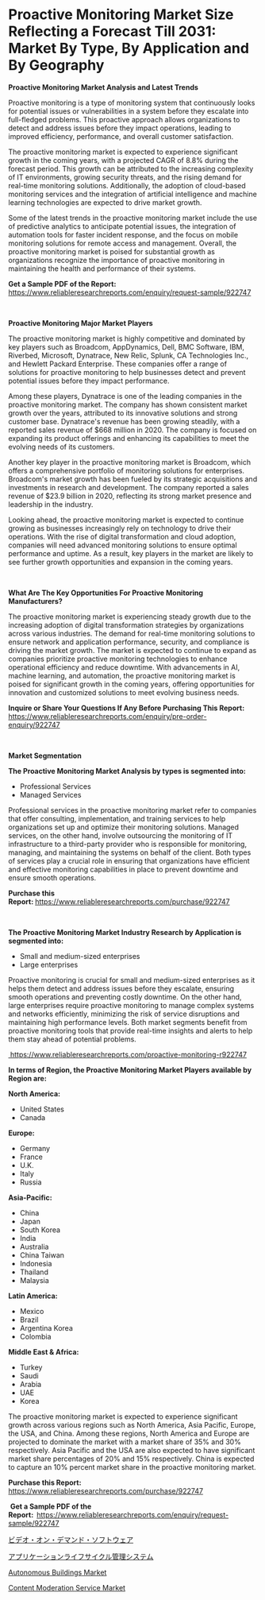 <p><h1>Proactive Monitoring Market Size Reflecting a Forecast Till 2031: Market By Type, By Application and By Geography</h1></p><p><strong>Proactive Monitoring Market Analysis and Latest Trends</strong></p>
<p><p>Proactive monitoring is a type of monitoring system that continuously looks for potential issues or vulnerabilities in a system before they escalate into full-fledged problems. This proactive approach allows organizations to detect and address issues before they impact operations, leading to improved efficiency, performance, and overall customer satisfaction.</p><p>The proactive monitoring market is expected to experience significant growth in the coming years, with a projected CAGR of 8.8% during the forecast period. This growth can be attributed to the increasing complexity of IT environments, growing security threats, and the rising demand for real-time monitoring solutions. Additionally, the adoption of cloud-based monitoring services and the integration of artificial intelligence and machine learning technologies are expected to drive market growth.</p><p>Some of the latest trends in the proactive monitoring market include the use of predictive analytics to anticipate potential issues, the integration of automation tools for faster incident response, and the focus on mobile monitoring solutions for remote access and management. Overall, the proactive monitoring market is poised for substantial growth as organizations recognize the importance of proactive monitoring in maintaining the health and performance of their systems.</p></p>
<p><strong>Get a Sample PDF of the Report:&nbsp;</strong> <a href="https://www.reliableresearchreports.com/enquiry/request-sample/922747">https://www.reliableresearchreports.com/enquiry/request-sample/922747</a></p>
<p>&nbsp;</p>
<p><strong>Proactive Monitoring Major Market Players</strong></p>
<p><p>The proactive monitoring market is highly competitive and dominated by key players such as Broadcom, AppDynamics, Dell, BMC Software, IBM, Riverbed, Microsoft, Dynatrace, New Relic, Splunk, CA Technologies Inc., and Hewlett Packard Enterprise. These companies offer a range of solutions for proactive monitoring to help businesses detect and prevent potential issues before they impact performance.</p><p>Among these players, Dynatrace is one of the leading companies in the proactive monitoring market. The company has shown consistent market growth over the years, attributed to its innovative solutions and strong customer base. Dynatrace's revenue has been growing steadily, with a reported sales revenue of $668 million in 2020. The company is focused on expanding its product offerings and enhancing its capabilities to meet the evolving needs of its customers.</p><p>Another key player in the proactive monitoring market is Broadcom, which offers a comprehensive portfolio of monitoring solutions for enterprises. Broadcom's market growth has been fueled by its strategic acquisitions and investments in research and development. The company reported a sales revenue of $23.9 billion in 2020, reflecting its strong market presence and leadership in the industry.</p><p>Looking ahead, the proactive monitoring market is expected to continue growing as businesses increasingly rely on technology to drive their operations. With the rise of digital transformation and cloud adoption, companies will need advanced monitoring solutions to ensure optimal performance and uptime. As a result, key players in the market are likely to see further growth opportunities and expansion in the coming years.</p></p>
<p>&nbsp;</p>
<p><strong>What Are The Key Opportunities For Proactive Monitoring Manufacturers?</strong></p>
<p><p>The proactive monitoring market is experiencing steady growth due to the increasing adoption of digital transformation strategies by organizations across various industries. The demand for real-time monitoring solutions to ensure network and application performance, security, and compliance is driving the market growth. The market is expected to continue to expand as companies prioritize proactive monitoring technologies to enhance operational efficiency and reduce downtime. With advancements in AI, machine learning, and automation, the proactive monitoring market is poised for significant growth in the coming years, offering opportunities for innovation and customized solutions to meet evolving business needs.</p></p>
<p><strong>Inquire or Share Your Questions If Any Before Purchasing This Report:</strong> <a href="https://www.reliableresearchreports.com/enquiry/pre-order-enquiry/922747">https://www.reliableresearchreports.com/enquiry/pre-order-enquiry/922747</a></p>
<p>&nbsp;</p>
<p><strong>Market Segmentation</strong></p>
<p><strong>The Proactive Monitoring Market Analysis by types is segmented into:</strong></p>
<p><ul><li>Professional Services</li><li>Managed Services</li></ul></p>
<p><p>Professional services in the proactive monitoring market refer to companies that offer consulting, implementation, and training services to help organizations set up and optimize their monitoring solutions. Managed services, on the other hand, involve outsourcing the monitoring of IT infrastructure to a third-party provider who is responsible for monitoring, managing, and maintaining the systems on behalf of the client. Both types of services play a crucial role in ensuring that organizations have efficient and effective monitoring capabilities in place to prevent downtime and ensure smooth operations.</p></p>
<p><strong>Purchase this Report:&nbsp;</strong><a href="https://www.reliableresearchreports.com/purchase/922747">https://www.reliableresearchreports.com/purchase/922747</a></p>
<p>&nbsp;</p>
<p><strong>The Proactive Monitoring Market Industry Research by Application is segmented into:</strong></p>
<p><ul><li>Small and medium-sized enterprises</li><li>Large enterprises</li></ul></p>
<p><p>Proactive monitoring is crucial for small and medium-sized enterprises as it helps them detect and address issues before they escalate, ensuring smooth operations and preventing costly downtime. On the other hand, large enterprises require proactive monitoring to manage complex systems and networks efficiently, minimizing the risk of service disruptions and maintaining high performance levels. Both market segments benefit from proactive monitoring tools that provide real-time insights and alerts to help them stay ahead of potential problems.</p></p>
<p><a href="https://www.reliableresearchreports.com/proactive-monitoring-r922747">&nbsp;https://www.reliableresearchreports.com/proactive-monitoring-r922747</a></p>
<p><strong>In terms of Region, the Proactive Monitoring Market Players available by Region are:</strong></p>
<p>
    <p> <strong> North America: </strong>
        <ul>
            <li>United States</li>
            <li>Canada</li>
        </ul>
        </p> 
    <p> <strong> Europe: </strong>
        <ul>
            <li>Germany</li>
            <li>France</li>
            <li>U.K.</li>
            <li>Italy</li>
            <li>Russia</li>
        </ul>
        </p> 
    <p> <strong> Asia-Pacific: </strong>
        <ul>
            <li>China</li>
            <li>Japan</li>
            <li>South Korea</li>
            <li>India</li>
            <li>Australia</li>
            <li>China Taiwan</li>
            <li>Indonesia</li>
            <li>Thailand</li>
            <li>Malaysia</li>
        </ul>
        </p> 
    <p> <strong> Latin America: </strong>
        <ul>
            <li>Mexico</li>
            <li>Brazil</li>
            <li>Argentina Korea</li>
            <li>Colombia</li>
        </ul>
        </p> 
    <p> <strong> Middle East & Africa: </strong>
        <ul>
            <li>Turkey</li>
            <li>Saudi</li>
            <li>Arabia</li>
            <li>UAE</li>
            <li>Korea</li>
        </ul>
    </p>
    </p>
<p><p>The proactive monitoring market is expected to experience significant growth across various regions such as North America, Asia Pacific, Europe, the USA, and China. Among these regions, North America and Europe are projected to dominate the market with a market share of 35% and 30% respectively. Asia Pacific and the USA are also expected to have significant market share percentages of 20% and 15% respectively. China is expected to capture an 10% percent market share in the proactive monitoring market.</p></p>
<p><strong>Purchase this Report: </strong><a href="https://www.reliableresearchreports.com/purchase/922747">https://www.reliableresearchreports.com/purchase/922747</a></p>
<p>&nbsp;<strong>Get a Sample PDF of the Report:&nbsp;&nbsp;</strong><a href="https://www.reliableresearchreports.com/enquiry/request-sample/922747">https://www.reliableresearchreports.com/enquiry/request-sample/922747</a></p>
<p><strong></strong></p>
<p><p><a href="https://github.com/mm14022023/Market-Research-Report-List-1/blob/main/581644554929.md">ビデオ・オン・デマンド・ソフトウェア</a></p><p><a href="https://github.com/RudySimonis2023/Market-Research-Report-List-1/blob/main/997669354930.md">アプリケーションライフサイクル管理システム</a></p><p><a href="https://www.linkedin.com/pulse/autonomous-buildings-market-exploring-share-trends-future-uf3ue">Autonomous Buildings Market</a></p><p><a href="https://www.linkedin.com/pulse/content-moderation-servicenbspmarket-focuses-market-share-bs0bf">Content Moderation Service Market</a></p></p>